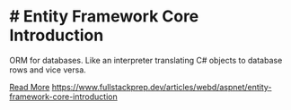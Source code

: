# # Entity Framework Core Introduction

ORM for databases. Like an interpreter translating C# objects to database rows and vice versa.

[Read More](https://www.fullstackprep.dev/articles/webd/aspnet/entity-framework-core-introduction) https://www.fullstackprep.dev/articles/webd/aspnet/entity-framework-core-introduction